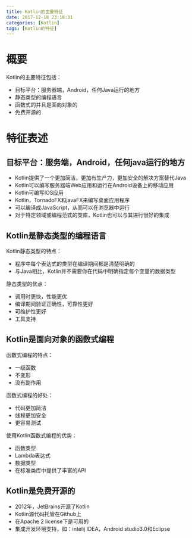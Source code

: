 ```yaml
---
title: Kotlin的主要特征
date: 2017-12-18 23:16:31
categories: [Kotlin]
tags: [Kotlin的特征]
---
```


# 概要
Kotlin的主要特征包括：    

- 目标平台：服务器端，Android，任何Java运行的地方
- 静态类型的编程语言
- 函数式的并且是面向对象的
- 免费开源的
<!--more-->
# 特征表述

## 目标平台：服务端，Android，任何java运行的地方
- Kotlin提供了一个更加简洁，更加有生产力，更加安全的解决方案替代Java
- Kotlin可以编写服务器端Web应用和运行在Android设备上的移动应用
- Kotlin可编写IOS应用
- Kotlin，TornadoFX和javaFX来编写桌面应用程序
- 可以编译成JavaScript，从而可以在浏览器中运行
- 对于特定领域或编程范式的类库，Kotlin也可以与其进行很好的集成

## Kotlin是静态类型的编程语言
Kotlin静态类型的特点：    

- 程序中每个表达式的类型在编译期间都是清楚明确的
- 与Java相比，Kotlin并不需要你在代码中明确指定每个变量的数据类型

静态类型的优点：   
- 调用时更快，性能更优
- 编译期间验证正确性，可靠性更好
- 可维护性更好
- 工具支持

## Kotlin是面向对象的函数式编程

函数式编程的特点：   

- 一级函数
- 不变形
- 没有副作用

函数式编程的好处：    

- 代码更加简洁
- 线程更加安全
- 更容易测试

使用Kotlin函数式编程的优势：   

- 函数类型
- Lambda表达式
- 数据类型
- 在标准类库中提供了丰富的API


## Kotlin是免费开源的

- 2012年，JetBrains开源了Kotlin
- Kotlin源代码托管在Github上
- 在Apache 2 license下是可用的
- 集成开发环境支持，如：intelij IDEA，Android studio3.0和Eclipse


